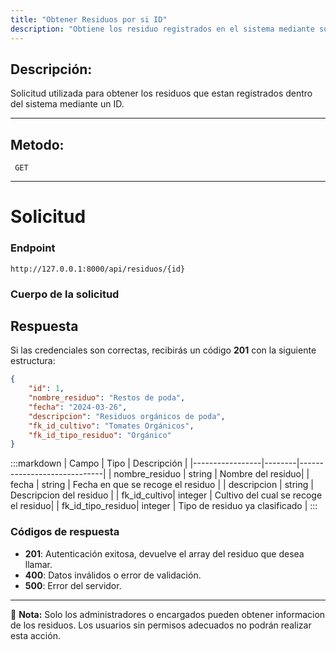 ```yaml
---
title: "Obtener Residuos por si ID"
description: "Obtiene los residuo registrados en el sistema mediante su ID."
---
```


## Descripción:

Solicitud utilizada para obtener los residuos que estan registrados dentro del sistema mediante un ID.

---

## Metodo:
```
 GET
```
---


# **Solicitud**

### **Endpoint**
```
http://127.0.0.1:8000/api/residuos/{id}
```
### **Cuerpo de la solicitud**


## **Respuesta**

Si las credenciales son correctas, recibirás un código **201** con la siguiente estructura:

```json
{
    "id": 1,
    "nombre_residuo": "Restos de poda",
    "fecha": "2024-03-26",
    "descripcion": "Residuos orgánicos de poda",
    "fk_id_cultivo": "Tomates Orgánicos",
    "fk_id_tipo_residuo": "Orgánico"
}
```

:::markdown
| Campo           | Tipo   | Descripción                |
|-----------------|--------|-----------------------------|
| nombre_residuo  | string | Nombre del residuo|
| fecha           | string | Fecha en que se recoge el residuo     |
| descripcion     | string | Descripcion del residuo |
| fk_id_cultivo| integer | Cultivo del cual se recoge el residuo|
| fk_id_tipo_residuo| integer | Tipo de residuo ya clasificado |
:::


### **Códigos de respuesta**
- **201**: Autenticación exitosa, devuelve el array del residuo que desea llamar.
- **400**: Datos inválidos o error de validación.
- **500**: Error del servidor.

---

📄 **Nota:** Solo los administradores o encargados pueden obtener informacion de los residuos. Los usuarios sin permisos adecuados no podrán realizar esta acción.
